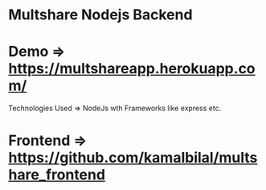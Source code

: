 # Multshare Nodejs Backend
# Demo => https://multshareapp.herokuapp.com/
Technologies Used => NodeJs wth Frameworks like express etc.
# Frontend => https://github.com/kamalbilal/multshare_frontend
